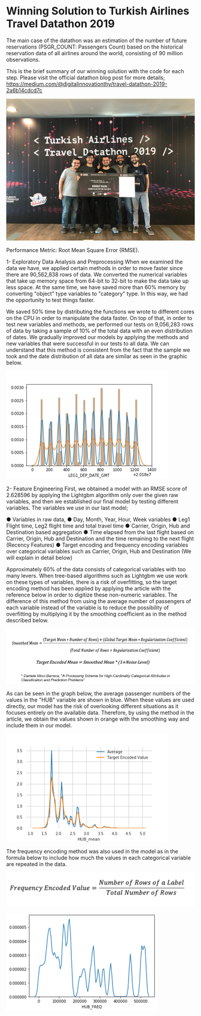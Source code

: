 # Winning Solution to Turkish Airlines Travel Datathon 2019

The main case of the datathon was an estimation of the number of future reservations (PSGR_COUNT: Passengers Count) based on the historical reservation data of all airlines around the world, consisting of 90 million observations.

This is the brief summary of our winning solution with the code for each step. Please visit the official datathon blog post for more details; 
https://medium.com/@digitalinnovationthy/travel-datathon-2019-2a6b14cdcd7c

![Winner Team!](winner_team.JPG)

Performance Metric: Root Mean Square Error (RMSE).

1- Exploratory Data Analysis and Preprocessing
When we examined the data we have, we applied certain methods in order to move faster since there are 90,562,838 rows of data. We converted the numerical variables that take up memory space from 64-bit to 32-bit to make the data take up less space. At the same time, we have saved more than 60% memory by converting "object" type variables to "category" type. In this way, we had the opportunity to test things faster.

We saved 50% time by distributing the functions we wrote to different cores on the CPU in order to manipulate the data faster. On top of that, in order to test new variables and methods, we performed our tests on 9,056,283 rows of data by taking a sample of 10% of the total data with an even distribution of dates. We gradually improved our models by applying the methods and new variables that were successful in our tests to all data. We can understand that this method is consistent from the fact that the sample we took and the date distribution of all data are similar as seen in the graphic below.

![Sample Data Distribution](sample_distribution.png)

2- Feature Engineering
First, we obtained a model with an RMSE score of 2.628596 by applying the Lightgbm algorithm only over the given raw variables, and then we established our final model by testing different variables. The variables we use in our last model;

● Variables in raw data,
● Day, Month, Year, Hour, Week variables
● Leg1 Flight time, Leg2 flight time and total travel time
● Carrier, Origin, Hub and Destination based aggregation
● Time elapsed from the last flight based on Carrier, Origin, Hub and Destination and the time remaining to the next flight (Recency Features)
● Target encoding and frequency encoding variables over categorical variables such as Carrier, Origin, Hub and Destination (We will explain in detail below)

Approximately 60% of the data consists of categorical variables with too many levers. When tree-based algorithms such as Lightgbm we use work on these types of variables, there is a risk of overfitting, so the target encoding method has been applied by applying the article with the reference below in order to digitize these non-numeric variables. The difference of this method from using the average number of passengers of each variable instead of the variable is to reduce the possibility of overfitting by multiplying it by the smoothing coefficient as in the method described below.

![Target Encoding Formula](target_encoding_formula.PNG)

As can be seen in the graph below, the average passenger numbers of the values in the "HUB" variable are shown in blue. When these values are used directly, our model has the risk of overlooking different situations as it focuses entirely on the available data. Therefore, by using the method in the article, we obtain the values shown in orange with the smoothing way and include them in our model.

![Target Encoding](target_encoding.PNG)

The frequency encoding method was also used in the model as in the formula below to include how much the values in each categorical variable are repeated in the data.

![Frequency Encoding Formula](frequency_encoding_formula.PNG)

![Frequency Encoding](frequency_encoding.PNG)


